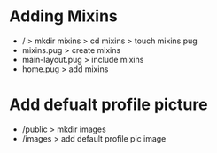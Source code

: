 # Adding Mixins

- / > mkdir mixins > cd mixins > touch mixins.pug
- mixins.pug > create mixins
- main-layout.pug > include mixins
- home.pug > add mixins

# Add defualt profile picture

- /public > mkdir images
- /images > add default profile pic image
